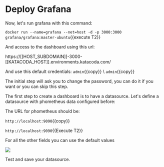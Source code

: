
# Deploy Grafana

Now, let's run grafana with this command:

`docker run --name=grafana --net=host -d -p 3000:3000 grafana/grafana:master-ubuntu`{{execute T2}}

And access to the dashboard using this url:

https://[[HOST_SUBDOMAIN]]-3000-[[KATACODA_HOST]].environments.katacoda.com/

And use this default credentials:
`admin`{{copy}} \ `admin`{{copy}}

The initial step will ask you to change the password, you can do it if you want or you can skip this step.

The first step to create a dashboard is to have a datasource. Let's define a datasource with phometheus data configured before:

The URL for phometheus should be:

`http://localhost:9090`{{copy}}

`http://localhost:9090`{{Execute T2}}


For all the other fields you can use the default values

![](import.png)

Test and save your datasource.
